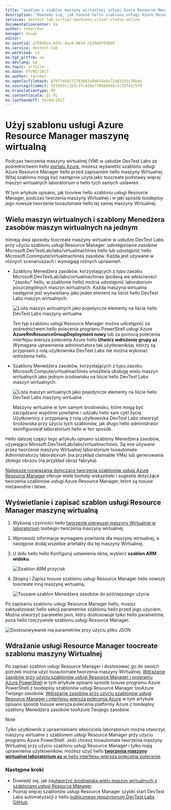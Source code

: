```yaml
---
title: "aaaView i szablon maszyny wirtualnej usługi Azure Resource Manager | Dokumentacja firmy Microsoft"
description: "Dowiedz się, jak toouse hello szablonu usługi Azure Resource Manager z toocreate maszyny wirtualnej innych maszyn wirtualnych"
services: devtest-lab,virtual-machines,visual-studio-online
documentationcenter: na
author: tomarcher
manager: douge
editor: 
ms.assetid: a759d9ce-655c-4ac6-8834-cb29dd7d30dd
ms.service: devtest-lab
ms.workload: na
ms.tgt_pltfrm: na
ms.devlang: na
ms.topic: article
ms.date: 07/05/2017
ms.author: tarcher
ms.openlocfilehash: b79f7eb4171793681a0b654e6e72a83191c76bde
ms.sourcegitcommit: 523283cc1b3c37c428e77850964dc1c33742c5f0
ms.translationtype: MT
ms.contentlocale: pl-PL
ms.lasthandoff: 10/06/2017
---
```

# <a name="use-a-virtual-machines-azure-resource-manager-template"></a>Użyj szablonu usługi Azure Resource Manager maszynę wirtualną

Podczas tworzenia maszyny wirtualnej (VM) w usłudze DevTest Labs za pośrednictwem hello [portalu Azure](http://go.microsoft.com/fwlink/p/?LinkID=525040), możesz wyświetlić szablonu usługi Azure Resource Manager hello przed zapisaniem hello maszyny Wirtualnej. Witaj szablonu mogą być następnie użyta jako toocreate podstawy więcej maszyn wirtualnych laboratorium o hello tych samych ustawień.

W tym artykule opisano, jak tooview hello szablonu usługi Resource Manager, podczas tworzenia maszyny Wirtualnej i w jaki sposób toodeploy jego nowsze tworzenie tooautomate hello tej samej maszyny Wirtualnej.

## <a name="multi-vm-vs-single-vm-resource-manager-templates"></a>Wielu maszyn wirtualnych i szablony Menedżera zasobów maszyn wirtualnych na jednym
Istnieją dwa sposoby toocreate maszyny wirtualne w usłudze DevTest Labs przy użyciu szablonu usługi Resource Manager: udostępnianie zasobów Microsoft.DevTestLab/labs/virtualmachines hello lub udostępnić hello Microsoft.Commpute/virtualmachines zasobów. Każda jest używane w różnych scenariuszach i wymagają różnych uprawnień.

- Szablony Menedżera zasobów, korzystających z typu zasobu Microsoft.DevTestLab/labs/virtualmachines (podaną we właściwości "zasobu" hello, w szablonie hello) można udostępnić laboratorium poszczególnych maszyn wirtualnych. Każda maszyna wirtualna następnie jest wyświetlany jako jeden element na liście hello DevTest Labs maszyn wirtualnych:

   ![Lista maszyn wirtualnych jako pojedyncze elementy na liście hello DevTest Labs maszyny wirtualne](./media/devtest-lab-use-arm-template/devtestlab-lab-vm-single-item.png)

   Ten typ szablonu usługi Resource Manager można udostępnić za pośrednictwem hello polecenia programu PowerShell usługi Azure **AzureRmResourceGroupDeployment nowy** lub za pomocą polecenia interfejsu wiersza polecenia Azure hello **Utwórz wdrożenie grupy az** . Wymagane uprawnienia administratora tak użytkowników, którzy są przypisani z rolą użytkownika DevTest Labs nie można wykonać wdrożenia hello. 

- Szablony Menedżera zasobów, korzystających z typu zasobu Microsoft.Compute/virtualmachines umożliwia obsługę wielu maszyn wirtualnych jako jednym środowisku na liście hello DevTest Labs maszyn wirtualnych:

   ![Lista maszyn wirtualnych jako pojedyncze elementy na liście hello DevTest Labs maszyny wirtualne](./media/devtest-lab-use-arm-template/devtestlab-lab-vm-single-environment.png)

   Maszyny wirtualne w tym samym środowisku, które mogą być zarządzane wspólnie powitalne i udziału hello sam cykl życia. Użytkownicy z przypisaną z rolą użytkownika DevTest Labs utworzyć środowiska przy użyciu tych szablonów, jak długo hello administrator skonfigurował laboratorium hello w ten sposób.

Hello dalszej części tego artykułu opisano szablony Menedżera zasobów, używające Mirosoft.DevTestLab/labs/virtualmachines. Są one używane przez tworzenie maszyny Wirtualnej laboratorium tooautomate Administratorzy laboratorium (na przykład claimable VMs) lub generowania złotego obrazu (na przykład obraz fabryka).

[Najlepsze rozwiązania dotyczące tworzenia szablonów usługi Azure Resource Manager](https://docs.microsoft.com/azure/azure-resource-manager/resource-manager-template-best-practices) oferuje wiele toohelp wskazówki i sugestie dotyczące tworzenia szablonów usługi Azure Resource Manager, które są toouse niezawodne i łatwe.

## <a name="view-and-save-a-virtual-machines-resource-manager-template"></a>Wyświetlanie i zapisać szablon usługi Resource Manager maszynę wirtualną
1. Wykonaj czynności hello [tworzenie pierwszej maszyny Wirtualnej w laboratorium](devtest-lab-create-first-vm.md) toobegin tworzenia maszyny wirtualnej.
1. Wprowadź informacje wymagane powitania dla maszyny wirtualnej, a następnie dodaj wszelkie artefakty dla tej maszyny Wirtualnej.
1. U dołu hello hello Konfiguruj ustawienia okna, wybierz **szablon ARM widoku**.

   ![Szablon ARM przycisk](./media/devtest-lab-use-arm-template/devtestlab-lab-view-rm-template.png)
1. Skopiuj i Zapisz toouse szablonu usługi Resource Manager hello nowsze toocreate inną maszynę wirtualną.

   ![Toosave szablon Menedżera zasobów do późniejszego użycia](./media/devtest-lab-use-arm-template/devtestlab-lab-copy-rm-template.png)

Po zapisaniu szablonu usługi Resource Manager hello, musisz zaktualizować hello sekcji parametrów szablonu hello przed jego użyciem. Można utworzyć parameter.json, który dostosowuje tylko hello parametrów, poza hello rzeczywiste szablonu usługi Resource Manager. 

![Dostosowywanie ma parametrów przy użyciu pliku JSON](./media/devtest-lab-use-arm-template/devtestlab-lab-custom-params.png)

## <a name="deploy-a-resource-manager-template-toocreate-a-vm"></a>Wdrażanie usługi Resource Manager toocreate szablonu maszyny Wirtualnej
Po zapisać szablon usługi Resource Manager i dostosować go do swoich potrzeb można użyć tooautomate tworzenia maszyny Wirtualnej. [Wdrażanie zasobów przy użyciu szablonów usługi Resource Manager i programu Azure PowerShell](https://docs.microsoft.com/azure/azure-resource-manager/resource-group-template-deploy) w tym artykule opisano sposób toouse programu Azure PowerShell z toodeploy szablonów usługi Resource Manager tooAzure Twojego zasobów. [Wdrażanie zasobów przy użyciu szablonów usługi Resource Manager i interfejsu wiersza polecenia Azure](https://docs.microsoft.com/azure/azure-resource-manager/resource-group-template-deploy-cli) w tym artykule opisano sposób toouse wiersza polecenia platformy Azure z toodeploy szablony Menedżera zasobów tooAzure Twojego zasobów.

> [!NOTE]
> Tylko użytkownik z uprawnieniami właściciela laboratorium można utworzyć maszyny wirtualne z szablonem usługi Resource Manager przy użyciu programu Azure PowerShell. Jeśli chcesz tooautomate tworzenia maszyny Wirtualnej przy użyciu szablonu usługi Resource Manager i tylko mają uprawnienia użytkowników, możesz użyć hello [ **tworzenia maszyny wirtualnej laboratorium az** w hello interfejsu wiersza polecenia polecenie](https://docs.microsoft.com/cli/azure/lab/vm#create).

### <a name="next-steps"></a>Następne kroki
* Dowiedz się, jak za[utworzyć środowiska wielu maszyn wirtualnych z szablonami usługi Resource Manager](devtest-lab-create-environment-from-arm.md).
* Poznaj więcej szablonów usługi Resource Manager szybki start DevTest Labs automatyzacji z hello [publicznego repozytorium DevTest Labs GitHub](https://github.com/Azure/azure-quickstart-templates).
